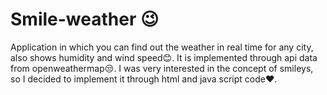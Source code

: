 # Smile-weather 😉
Application in which you can find out the weather in real time for any city, also shows humidity and wind speed😊.
It is implemented through api data from openweathermap😒.
I was very interested in the concept of smileys, so I decided to implement it through html and java script code❤. 
